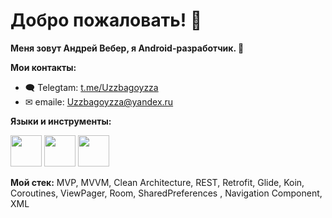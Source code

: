 # Добро пожаловать! 👋
 **Меня зовут Андрей Вебер, я Android-разработчик. 📱**
 
**Мои контакты:**
- 🗨 Telegtam:  [t.me/Uzzbagoyzza](https://t.me/uzzbagoyzza)
- ✉ emaile: Uzzbagoyzza@yandex.ru

**Языки и инструменты:**

[<img src="https://github.com/AndrewkaW/AndrewkaW/assets/116573128/a05da944-dfc8-4c61-b6b9-d202b7fab5f3" width="50"/>](https://developer.android.com/)
[<img src="https://github.com/AndrewkaW/AndrewkaW/assets/116573128/4e6176cc-b960-4c17-bedd-1e596c274a17" width="50"/>](https://kotlinlang.org/)
[<img src="https://github.com/AndrewkaW/AndrewkaW/assets/116573128/c15d789a-b8c4-4c52-a4cb-88971976c5fc" width="50"/>](https://www.oracle.com/java/)


**Мой стек:**
MVP, MVVM, Clean Architecture, REST, Retrofit, Glide, Koin, Coroutines, ViewPager, Room, SharedPreferences , Navigation Component, XML


